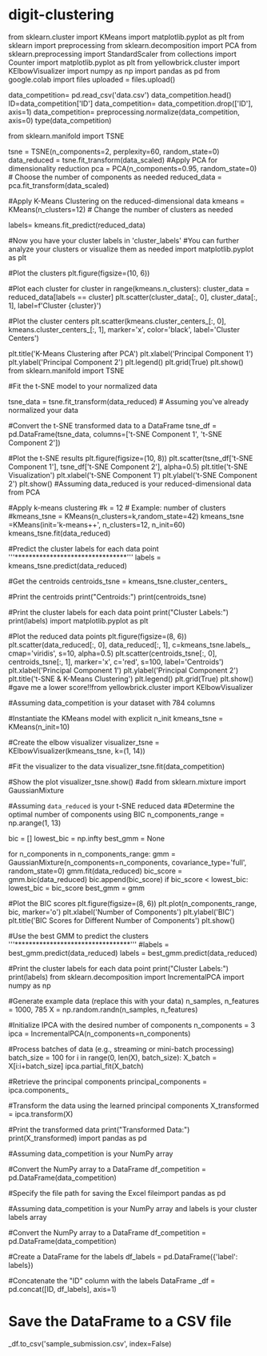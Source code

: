 # digit-clustering
from sklearn.cluster import KMeans
import matplotlib.pyplot as plt
from sklearn import preprocessing
from sklearn.decomposition import PCA
from sklearn.preprocessing import StandardScaler
from collections import Counter
import matplotlib.pyplot as plt
from yellowbrick.cluster import KElbowVisualizer
import numpy as np
import pandas as pd
from google.colab import files
uploaded = files.upload()

data_competition= pd.read_csv('data.csv')
data_competition.head()
ID=data_competition['ID']
data_competition= data_competition.drop(['ID'], axis=1)
data_competition= preprocessing.normalize(data_competition, axis=0)
type(data_competition)

from sklearn.manifold import TSNE

tsne = TSNE(n_components=2, perplexity=60, random_state=0)
data_reduced = tsne.fit_transform(data_scaled)
#Apply PCA for dimensionality reduction
pca = PCA(n_components=0.95, random_state=0)  # Choose the number of components as needed
reduced_data = pca.fit_transform(data_scaled)

#Apply K-Means Clustering on the reduced-dimensional data
kmeans = KMeans(n_clusters=12)  # Change the number of clusters as needed

labels= kmeans.fit_predict(reduced_data)

#Now you have your cluster labels in 'cluster_labels'
#You can further analyze your clusters or visualize them as needed
import matplotlib.pyplot as plt

#Plot the clusters
plt.figure(figsize=(10, 6))

#Plot each cluster
for cluster in range(kmeans.n_clusters):
    cluster_data = reduced_data[labels == cluster]
    plt.scatter(cluster_data[:, 0], cluster_data[:, 1], label=f'Cluster {cluster}')

#Plot the cluster centers
plt.scatter(kmeans.cluster_centers_[:, 0], kmeans.cluster_centers_[:, 1], marker='x', color='black', label='Cluster Centers')

plt.title('K-Means Clustering after PCA')
plt.xlabel('Principal Component 1')
plt.ylabel('Principal Component 2')
plt.legend()
plt.grid(True)
plt.show()
from sklearn.manifold import TSNE

#Fit the t-SNE model to your normalized data

tsne_data = tsne.fit_transform(data_reduced)  # Assuming you've already normalized your data

#Convert the t-SNE transformed data to a DataFrame
tsne_df = pd.DataFrame(tsne_data, columns=['t-SNE Component 1', 't-SNE Component 2'])

#Plot the t-SNE results
plt.figure(figsize=(10, 8))
plt.scatter(tsne_df['t-SNE Component 1'], tsne_df['t-SNE Component 2'], alpha=0.5)
plt.title('t-SNE Visualization')
plt.xlabel('t-SNE Component 1')
plt.ylabel('t-SNE Component 2')
plt.show()
#Assuming data_reduced is your reduced-dimensional data from PCA

#Apply k-means clustering
#k = 12 # Example: number of clusters
#kmeans_tsne = KMeans(n_clusters=k,random_state=42)
kmeans_tsne =KMeans(init='k-means++', n_clusters=12, n_init=60)
kmeans_tsne.fit(data_reduced)

#Predict the cluster labels for each data point
'''********************************'''
labels = kmeans_tsne.predict(data_reduced)

#Get the centroids
centroids_tsne = kmeans_tsne.cluster_centers_

#Print the centroids
print("Centroids:")
print(centroids_tsne)

#Print the cluster labels for each data point
print("Cluster Labels:")
print(labels)
import matplotlib.pyplot as plt

#Plot the reduced data points
plt.figure(figsize=(8, 6))
plt.scatter(data_reduced[:, 0], data_reduced[:, 1], c=kmeans_tsne.labels_, cmap='viridis', s=10, alpha=0.5)
plt.scatter(centroids_tsne[:, 0], centroids_tsne[:, 1], marker='x', c='red', s=100, label='Centroids')
plt.xlabel('Principal Component 1')
plt.ylabel('Principal Component 2')
plt.title('t-SNE & K-Means Clustering')
plt.legend()
plt.grid(True)
plt.show()
#gave me a lower score!!from yellowbrick.cluster import KElbowVisualizer

#Assuming data_competition is your dataset with 784 columns

#Instantiate the KMeans model with explicit n_init
kmeans_tsne = KMeans(n_init=10)

#Create the elbow visualizer
visualizer_tsne = KElbowVisualizer(kmeans_tsne, k=(1, 14))

#Fit the visualizer to the data
visualizer_tsne.fit(data_competition)

#Show the plot
visualizer_tsne.show()
#add
from sklearn.mixture import GaussianMixture

#Assuming `data_reduced` is your t-SNE reduced data
#Determine the optimal number of components using BIC
n_components_range = np.arange(1, 13)

bic = []
lowest_bic = np.infty
best_gmm = None

for n_components in n_components_range:
    gmm = GaussianMixture(n_components=n_components, covariance_type='full', random_state=0)
    gmm.fit(data_reduced)
    bic_score = gmm.bic(data_reduced)
    bic.append(bic_score)
    if bic_score < lowest_bic:
        lowest_bic = bic_score
        best_gmm = gmm

#Plot the BIC scores
plt.figure(figsize=(8, 6))
plt.plot(n_components_range, bic, marker='o')
plt.xlabel('Number of Components')
plt.ylabel('BIC')
plt.title('BIC Scores for Different Number of Components')
plt.show()

#Use the best GMM to predict the clusters
'''*********************************'''
#labels = best_gmm.predict(data_reduced)
labels = best_gmm.predict(data_reduced)


#Print the cluster labels for each data point
print("Cluster Labels:")
print(labels)
from sklearn.decomposition import IncrementalPCA
import numpy as np

#Generate example data (replace this with your data)
n_samples, n_features = 1000, 785
X = np.random.randn(n_samples, n_features)

#Initialize IPCA with the desired number of components
n_components = 3
ipca = IncrementalPCA(n_components=n_components)

#Process batches of data (e.g., streaming or mini-batch processing)
batch_size = 100
for i in range(0, len(X), batch_size):
    X_batch = X[i:i+batch_size]
    ipca.partial_fit(X_batch)

#Retrieve the principal components
principal_components = ipca.components_

#Transform the data using the learned principal components
X_transformed = ipca.transform(X)

#Print the transformed data
print("Transformed Data:")
print(X_transformed)
import pandas as pd

#Assuming data_competition is your NumPy array

#Convert the NumPy array to a DataFrame
df_competition = pd.DataFrame(data_competition)

#Specify the file path for saving the Excel fileimport pandas as pd

#Assuming data_competition is your NumPy array and labels is your cluster labels array

#Convert the NumPy array to a DataFrame
df_competition = pd.DataFrame(data_competition)

#Create a DataFrame for the labels
df_labels = pd.DataFrame({'label': labels})

#Concatenate the "ID" column with the labels DataFrame
_df = pd.concat([ID, df_labels], axis=1)

# Save the DataFrame to a CSV file
_df.to_csv('sample_submission.csv', index=False)

